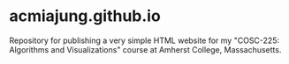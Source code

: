 # acmiajung.github.io
Repository for publishing a very simple HTML website for my "COSC-225: Algorithms and Visualizations" course at Amherst College, Massachusetts.
